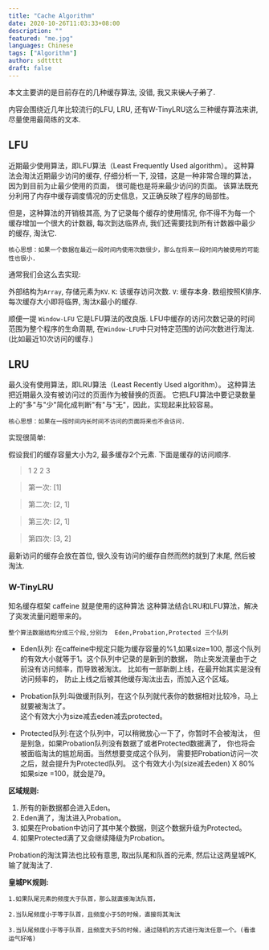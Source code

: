 ```yaml
---
title: "Cache Algorithm"
date: 2020-10-26T11:03:33+08:00
description: ""
featured: "me.jpg"
languages: Chinese
tags: ["Algorithm"]
author: sdttttt
draft: false
---
```


本文主要讲的是目前存在的几种缓存算法, 没错, 我又来~~误人子弟~~了.

内容会围绕近几年比较流行的LFU, LRU, 还有W-TinyLRU这么三种缓存算法来讲, 尽量使用最简练的文本.

## LFU

近期最少使用算法，即LFU算法（Least Frequently Used algorithm）。
这种算法会淘汰近期最少访问的缓存,
仔细分析一下, 没错，这是一种非常合理的算法，因为到目前为止最少使用的页面，
很可能也是将来最少访问的页面。
该算法既充分利用了内存中缓存调度情况的历史信息，又正确反映了程序的局部性。

但是，这种算法的开销极其高, 为了记录每个缓存的使用情况, 你不得不为每一个缓存增加一个很大的计数器, 
每次到达临界点, 我们还需要找到所有计数器中最少的缓存, 淘汰它.

    核心思想：如果一个数据在最近一段时间内使用次数很少，那么在将来一段时间内被使用的可能性也很小.

通常我们会这么去实现:

外部结构为`Array`, 存储元素为`KV`. `K`: 该缓存访问次数. `V`: 缓存本身.
数组按照K排序. 每次缓存大小即将临界, 淘汰`K`最小的缓存.

顺便一提 `Window-LFU` 它是LFU算法的改良版. LFU中缓存的访问次数记录的时间范围为整个程序的生命周期,
在`Window-LFU`中只对特定范围的访问次数进行淘汰. (比如最近10次访问的缓存.)


## LRU

最久没有使用算法，即LRU算法（Least Recently Used algorithm）。
这种算法把近期最久没有被访问过的页面作为被替换的页面。
它把LFU算法中要记录数量上的"多"与"少"简化成判断"有"与"无"，因此，实现起来比较容易。

    核心思想：如果在一段时间内长时间不访问的页面将来也不会访问.

实现很简单:

假设我们的缓存容量大小为2, 最多缓存2个元素. 
下面是缓存的访问顺序. 

> 1 2 2 3

> 第一次: [1]

> 第二次: [2, 1]

> 第三次: [2, 1]

> 第四次: [3, 2]

最新访问的缓存会放在首位, 很久没有访问的缓存自然而然的就到了末尾, 然后被淘汰.

### W-TinyLRU

知名缓存框架 caffeine 就是使用的这种算法 这种算法结合LRU和LFU算法，解决了突发流量问题带来的。

    整个算法数据结构分成三个段,分别为  Eden,Probation,Protected 三个队列

- Eden队列: 在caffeine中规定只能为缓存容量的%1,如果size=100,
那这个队列的有效大小就等于1。这个队列中记录的是新到的数据，
防止突发流量由于之前没有访问频率，而导致被淘汰。
比如有一部新剧上线，在最开始其实是没有访问频率的，
防止上线之后被其他缓存淘汰出去，而加入这个区域。

- Probation队列:叫做缓刑队列，在这个队列就代表你的数据相对比较冷，马上就要被淘汰了。\
这个有效大小为size减去eden减去protected。

- Protected队列:在这个队列中，可以稍微放心一下了，你暂时不会被淘汰，
但是别急，如果Probation队列没有数据了或者Protected数据满了，
你也将会被面临淘汰的尴尬局面。当然想要变成这个队列，
需要把Probation访问一次之后，就会提升为Protected队列。
这个有效大小为(size减去eden) X 80% 如果size =100，就会是79。

**区域规则:**

1. 所有的新数据都会进入Eden。
2. Eden满了，淘汰进入Probation。
3. 如果在Probation中访问了其中某个数据，则这个数据升级为Protected。
4. 如果Protected满了又会继续降级为Probation。

Probation的淘汰算法也比较有意思, 取出队尾和队首的元素, 然后让这两皇城PK, 输了就淘汰了.

**皇城PK规则:**

    1.如果队尾元素的频度大于队首，那么就直接淘汰队首，

    2.当队尾频度小于等于队首，且频度小于5的时候，直接将其淘汰

    3.当队尾频度小于等于队首，且频度大于5的时候，通过随机的方式进行淘汰任意一个。(看谁运气好咯)
